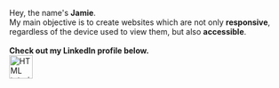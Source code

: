 Hey, the name's <b>Jamie</b>.
<br>
My main objective is to create websites which are not only <b>responsive</b>, regardless of the device used to view them, but also <b>accessible</b>. 
<br>
<br>
<b>Check out my LinkedIn profile below.</b>
<br>
<a href="https://www.linkedin.com/in/jamie-wilson-b1b8351b0/"><img src="https://camo.githubusercontent.com/e591fde37567a32e51fb1b98924f4df8e45199dca985500749e2a9938fa3e322/68747470733a2f2f7777772e766563746f726c6f676f2e7a6f6e652f6c6f676f732f6c696e6b6564696e2f6c696e6b6564696e2d69636f6e2e737667" alt="HTML tutorial" style="width:42px;height:42px;"></a>
